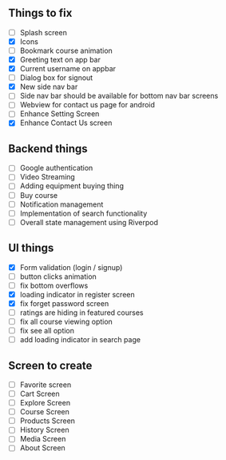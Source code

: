 ## Things to fix

- [ ] Splash screen
- [x] Icons
- [ ] Bookmark course animation
- [x] Greeting text on app bar
- [x] Current username on appbar
- [ ] Dialog box for signout
- [x] New side nav bar
- [ ] Side nav bar should be available for bottom nav bar screens
- [ ] Webview for contact us page for android
- [ ] Enhance Setting Screen
- [x] Enhance Contact Us screen

## Backend things

- [ ] Google authentication
- [ ] Video Streaming
- [ ] Adding equipment buying thing
- [ ] Buy course
- [ ] Notification management
- [ ] Implementation of search functionality
- [ ] Overall state management using Riverpod

## UI things

- [x] Form validation (login / signup)
- [ ] button clicks animation
- [ ] fix bottom overflows
- [x] loading indicator in register screen
- [x] fix forget password screen
- [ ] ratings are hiding in featured courses
- [ ] fix all course viewing option
- [ ] fix see all option
- [ ] add loading indicator in search page

## Screen to create

- [ ] Favorite screen
- [ ] Cart Screen
- [ ] Explore Screen
- [ ] Course Screen
- [ ] Products Screen
- [ ] History Screen
- [ ] Media Screen
- [ ] About Screen
